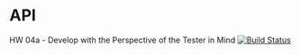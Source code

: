 # API
HW 04a - Develop with the Perspective of the Tester in Mind
[![Build Status](https://app.travis-ci.com/TWT1989/API.svg?branch=HW05a_Mocking)](https://app.travis-ci.com/TWT1989/API)
